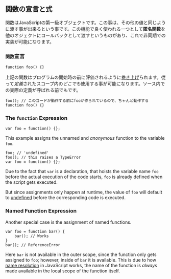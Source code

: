 ## 関数の宣言と式

関数はJavaScriptの第一級オブジェクトです。この事は、その他の値と同じように渡す事が出来るという事です。この機能で良く使われる一つとして**匿名関数**を他のオジェクトにコールバックとして渡すというものがあり、これで非同期での実装が可能になります。

### `関数`宣言

    function foo() {}

上記の関数はプログラムの開始時の前に評価されるように[巻き上げ](#function.scopes)られます。従って*定義*されたスコープ内の*どこでも*使用する事が可能になります。ソース内での実際の定義が呼ばれる前でもです。

    foo(); // このコードが動作する前にfooが作られているので、ちゃんと動作する
    function foo() {}

### The `function` Expression

    var foo = function() {};

This example assigns the unnamed and *anonymous* function to the variable `foo`. 

    foo; // 'undefined'
    foo(); // this raises a TypeError
    var foo = function() {};

Due to the fact that `var` is a declaration, that hoists the variable name `foo` 
before the actual execution of the code starts, `foo` is already defined when 
the script gets executed.

But since assignments only happen at runtime, the value of `foo` will default
to [undefined](#core.undefined) before the corresponding code is executed.

### Named Function Expression

Another special case is the assignment of named functions.

    var foo = function bar() {
        bar(); // Works
    }
    bar(); // ReferenceError

Here `bar` is not available in the outer scope, since the function only gets
assigned to `foo`; however, inside of `bar` it is available. This is due to 
how [name resolution](#function.scopes) in JavaScript works, the name of the 
function is *always* made available in the local scope of the function itself.


